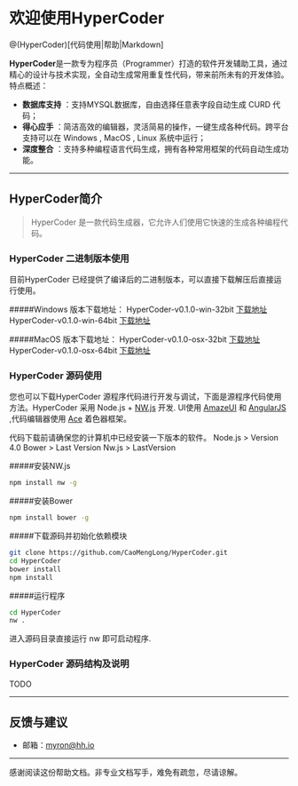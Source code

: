# 欢迎使用HyperCoder

@(HyperCoder)[代码使用|帮助|Markdown]

**HyperCoder**是一款专为程序员（Programmer）打造的软件开发辅助工具，通过精心的设计与技术实现，全自动生成常用重复性代码，带来前所未有的开发体验。特点概述：
 
- **数据库支持** ：支持MYSQL数据库，自由选择任意表字段自动生成 CURD 代码；
- **得心应手** ：简洁高效的编辑器，灵活简易的操作，一键生成各种代码。跨平台支持可以在 Windows , MacOS , Linux 系统中运行；
- **深度整合** ：支持多种编程语言代码生成，拥有各种常用框架的代码自动生成功能。

-------------------



## HyperCoder简介

> HyperCoder 是一款代码生成器，它允许人们使用它快速的生成各种编程代码。  

### HyperCoder 二进制版本使用
目前HyperCoder 已经提供了编译后的二进制版本，可以直接下载解压后直接运行使用。

#####Windows 版本下载地址：
HyperCoder-v0.1.0-win-32bit [下载地址][1]
HyperCoder-v0.1.0-win-64bit  [下载地址][1]

#####MacOS 版本下载地址：
HyperCoder-v0.1.0-osx-32bit [下载地址][1]
HyperCoder-v0.1.0-osx-64bit [下载地址][1]



### HyperCoder 源码使用
您也可以下载HyperCoder 源程序代码进行开发与调试，下面是源程序代码使用方法。HyperCoder 采用 Node.js + [NW.js][2]  开发. UI使用  [AmazeUI][3]  和   [AngularJS][4] ,代码编辑器使用  [Ace][5]  着色器框架。 

代码下载前请确保您的计算机中已经安装一下版本的软件。
Node.js  > Version 4.0
Bower > Last Version
Nw.js > LastVersion

#####安装NW.js
``` bash
npm install nw -g
```

#####安装Bower
``` bash
npm install bower -g
```
#####下载源码并初始化依赖模块
``` bash
git clone https://github.com/CaoMengLong/HyperCoder.git
cd HyperCoder
bower install
npm install
```

#####运行程序
``` bash
cd HyperCoder
nw .
```
进入源码目录直接运行 nw 即可启动程序.

### HyperCoder 源码结构及说明

TODO

---------

 


## 反馈与建议
- 邮箱：<myron@hh.io>

---------
感谢阅读这份帮助文档。非专业文档写手，难免有疏忽，尽请谅解。


  [1]: http://pan.baidu.com/s/1boJdL4V
  [2]: http://nwjs.io/
  [3]: http://amazeui.org/
  [4]: http://www.angularjs.org/
  [5]: https://ace.c9.io/

